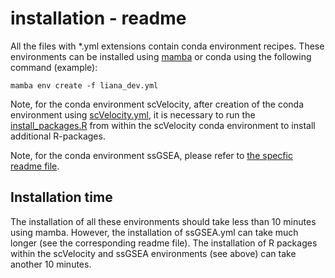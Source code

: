 # installation - readme

All the files with *.yml extensions contain conda environment recipes. These environments can be installed using [mamba](https://github.com/conda-forge/miniforge) or conda using the following command (example):

    mamba env create -f liana_dev.yml

Note, for the conda environment scVelocity, after creation of the conda environment using [scVelocity.yml](installation/scVelocity.yml), it is necessary to run the [install_packages.R](installation/install_packages_in_scVelocity.R) from within the scVelocity conda environment to install additional R-packages.

Note, for the conda environment ssGSEA, please refer to [the specfic readme file](../analysis_pipeline/ssGSEA/readme.md).

## Installation time

The installation of all these environments should take less than 10 minutes using mamba. However, the installation of ssGSEA.yml can take much longer (see the corresponding readme file). The installation of R packages within the scVelocity and ssGSEA environments (see above) can take another 10 minutes.
